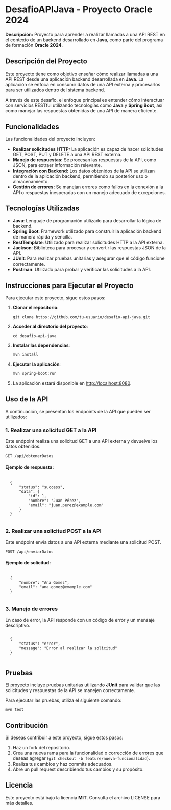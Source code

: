   <h1>DesafioAPIJava - Proyecto Oracle 2024</h1>
  <p><strong>Descripción:</strong> Proyecto para aprender a realizar llamadas a una API REST en el contexto de un backend desarrollado en <strong>Java</strong>, como parte del programa de formación <strong>Oracle 2024</strong>.</p>

  <h2>Descripción del Proyecto</h2>
  <p>Este proyecto tiene como objetivo enseñar cómo realizar llamadas a una API REST desde una aplicación backend desarrollada en <strong>Java</strong>. La aplicación se enfoca en consumir datos de una API externa y procesarlos para ser utilizados dentro del sistema backend.</p>
  <p>A través de este desafío, el enfoque principal es entender cómo interactuar con servicios RESTful utilizando tecnologías como <strong>Java</strong> y <strong>Spring Boot</strong>, así como manejar las respuestas obtenidas de una API de manera eficiente.</p>

  <h2>Funcionalidades</h2>
  <p>Las funcionalidades del proyecto incluyen:</p>
  <ul>
      <li><strong>Realizar solicitudes HTTP:</strong> La aplicación es capaz de hacer solicitudes GET, POST, PUT y DELETE a una API REST externa.</li>
      <li><strong>Manejo de respuestas:</strong> Se procesan las respuestas de la API, como JSON, para extraer información relevante.</li>
      <li><strong>Integración con Backend:</strong> Los datos obtenidos de la API se utilizan dentro de la aplicación backend, permitiendo su posterior uso o almacenamiento.</li>
      <li><strong>Gestión de errores:</strong> Se manejan errores como fallos en la conexión a la API o respuestas inesperadas con un manejo adecuado de excepciones.</li>
  </ul>

  <h2>Tecnologías Utilizadas</h2>
  <ul>
      <li><strong>Java</strong>: Lenguaje de programación utilizado para desarrollar la lógica de backend.</li>
      <li><strong>Spring Boot</strong>: Framework utilizado para construir la aplicación backend de manera rápida y sencilla.</li>
      <li><strong>RestTemplate</strong>: Utilizado para realizar solicitudes HTTP a la API externa.</li>
      <li><strong>Jackson</strong>: Biblioteca para procesar y convertir las respuestas JSON de la API.</li>
      <li><strong>JUnit</strong>: Para realizar pruebas unitarias y asegurar que el código funcione correctamente.</li>
      <li><strong>Postman</strong>: Utilizado para probar y verificar las solicitudes a la API.</li>
  </ul>

  <h2>Instrucciones para Ejecutar el Proyecto</h2>
  <p>Para ejecutar este proyecto, sigue estos pasos:</p>
  <ol>
      <li><strong>Clonar el repositorio</strong>:
          <pre><code>git clone https://github.com/tu-usuario/desafio-api-java.git</code></pre>
      </li>
      <li><strong>Acceder al directorio del proyecto</strong>:
          <pre><code>cd desafio-api-java</code></pre>
      </li>
      <li><strong>Instalar las dependencias</strong>:
          <pre><code>mvn install</code></pre>
      </li>
      <li><strong>Ejecutar la aplicación</strong>:
          <pre><code>mvn spring-boot:run</code></pre>
      </li>
      <li>La aplicación estará disponible en <a href="http://localhost:8080" target="_blank">http://localhost:8080</a>.</li>
  </ol>

  <h2>Uso de la API</h2>
  <p>A continuación, se presentan los endpoints de la API que pueden ser utilizados:</p>

  <h3>1. Realizar una solicitud GET a la API</h3>
  <p>Este endpoint realiza una solicitud GET a una API externa y devuelve los datos obtenidos.</p>
  <pre><code>GET /api/obtenerDatos</code></pre>
  <h4>Ejemplo de respuesta:</h4>
  <pre><code>
  {
      "status": "success",
      "data": {
          "id": 1,
          "nombre": "Juan Pérez",
          "email": "juan.perez@example.com"
      }
  }
  </code></pre>

  <h3>2. Realizar una solicitud POST a la API</h3>
  <p>Este endpoint envía datos a una API externa mediante una solicitud POST.</p>
  <pre><code>POST /api/enviarDatos</code></pre>
  <h4>Ejemplo de solicitud:</h4>
  <pre><code>
  {
      "nombre": "Ana Gómez",
      "email": "ana.gomez@example.com"
  }
  </code></pre>

  <h3>3. Manejo de errores</h3>
  <p>En caso de error, la API responde con un código de error y un mensaje descriptivo.</p>
  <pre><code>
  {
      "status": "error",
      "message": "Error al realizar la solicitud"
  }
  </code></pre>

  <h2>Pruebas</h2>
  <p>El proyecto incluye pruebas unitarias utilizando <strong>JUnit</strong> para validar que las solicitudes y respuestas de la API se manejen correctamente.</p>
  <p>Para ejecutar las pruebas, utiliza el siguiente comando:</p>
  <pre><code>mvn test</code></pre>

  <h2>Contribución</h2>
  <p>Si deseas contribuir a este proyecto, sigue estos pasos:</p>
  <ol>
      <li>Haz un fork del repositorio.</li>
      <li>Crea una nueva rama para la funcionalidad o corrección de errores que deseas agregar (<code>git checkout -b feature/nueva-funcionalidad</code>).</li>
      <li>Realiza tus cambios y haz commits adecuados.</li>
      <li>Abre un pull request describiendo tus cambios y su propósito.</li>
  </ol>

  <h2>Licencia</h2>
  <p>Este proyecto está bajo la licencia <strong>MIT</strong>. Consulta el archivo LICENSE para más detalles.</p>

</body>
</html>
